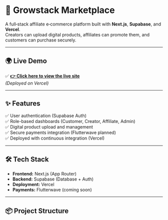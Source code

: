 # 🚀 Growstack Marketplace

A full‑stack affiliate e‑commerce platform built with **Next.js**, **Supabase**, and **Vercel**.  
Creators can upload digital products, affiliates can promote them, and customers can purchase securely.

---

## 🌍 Live Demo

✅ **[👉 Click here to view the live site](https://growstack-red.vercel.app/)**  
*(Deployed on Vercel)*

---

## ✨ Features

✅ User authentication (Supabase Auth)  
✅ Role-based dashboards (Customer, Creator, Affiliate, Admin)  
✅ Digital product upload and management  
✅ Secure payments integration (Flutterwave planned)  
✅ Deployed with continuous integration (Vercel)  

---

## 🛠️ Tech Stack

- **Frontend:** Next.js (App Router)
- **Backend:** Supabase (Database + Auth)
- **Deployment:** Vercel
- **Payments:** Flutterwave (coming soon)

---

## 📦 Project Structure
